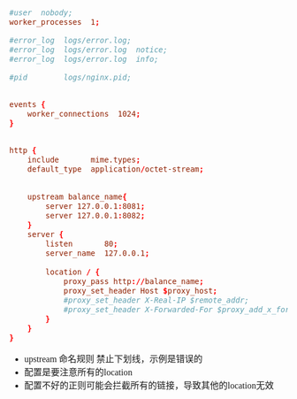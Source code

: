 <font face="SimSun" size=3>

~~~nginx.conf

#user  nobody;
worker_processes  1;

#error_log  logs/error.log;
#error_log  logs/error.log  notice;
#error_log  logs/error.log  info;

#pid        logs/nginx.pid;


events {
    worker_connections  1024;
}


http {
    include       mime.types;
    default_type  application/octet-stream;

    
    upstream balance_name{
        server 127.0.0.1:8081;
        server 127.0.0.1:8082;
    }
    server {
        listen       80;
        server_name  127.0.0.1;
		
		location / {
            proxy_pass http://balance_name;
			proxy_set_header Host $proxy_host;
            #proxy_set_header X-Real-IP $remote_addr;
            #proxy_set_header X-Forwarded-For $proxy_add_x_forwarded_for;
        }
    }
}

~~~
- upstream 命名规则 禁止下划线，示例是错误的
- 配置是要注意所有的location
- 配置不好的正则可能会拦截所有的链接，导致其他的location无效


</font>